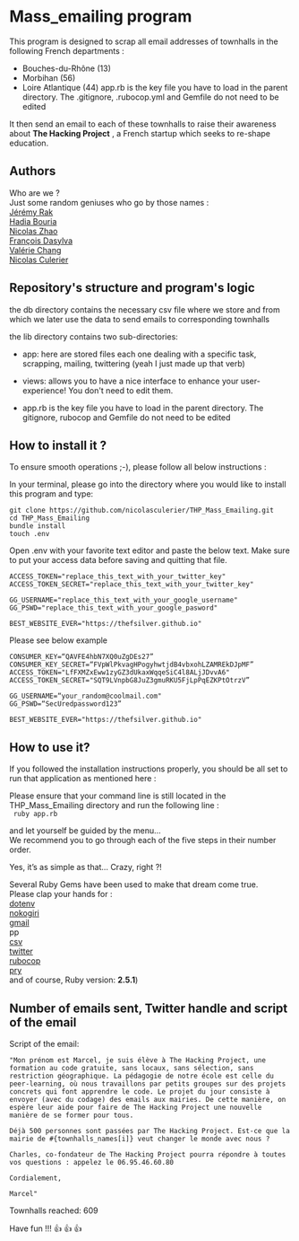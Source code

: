 # Mass_emailing program

This program is designed to scrap all email addresses of townhalls in the following French departments :
- Bouches-du-Rhône (13)
- Morbihan (56)
- Loire Atlantique (44)
app.rb is the key file you have to load in the parent directory. The .gitignore, .rubocop.yml and Gemfile do not need to be edited

It then send an email to each of these townhalls to raise their awareness about **The Hacking Project** , a French startup which seeks to re-shape education.

## Authors

Who are we ?<br> 
Just some random geniuses who go by those names :<br> 
<a href="https://github.com/skageraz">Jérémy Rak</a><br> 
<a href="https://github.com/Hadia22/">Hadia Bouria</a><br> 
<a href="https://github.com/Dyf-Tfh">Nicolas Zhao</a><br> 
<a href="https://github.com/TheFSilver">François Dasylva</a><br> 
<a href="https://github.com/bbpucca">Valérie Chang</a><br> 
<a href="https://github.com/nicolasculerier">Nicolas Culerier</a>

## Repository's structure and program's logic

the db directory contains the necessary csv file where we store and from which we later use the data to send emails to corresponding townhalls

the lib directory contains two sub-directories: 

- app: here are stored files each one dealing with a specific task, scrapping, mailing, twittering (yeah I just made up that verb)

- views: allows you to have a nice interface to enhance your user-experience! You don't need to edit them.
- app.rb is the key file you have to load in the parent directory. The gitignore, rubocop and Gemfile do not need to be edited

## How to install it ?

To ensure smooth operations ;-), please follow all below instructions :

In your terminal, please go into the directory where you would like to install this program and type:<br>
```
git clone https://github.com/nicolasculerier/THP_Mass_Emailing.git
cd THP_Mass_Emailing
bundle install
touch .env 
```
Open .env with your favorite text editor and paste the below text. Make sure to put your access data before saving and quitting that file.
```
ACCESS_TOKEN="replace_this_text_with_your_twitter_key"
ACCESS_TOKEN_SECRET="replace_this_text_with_your_twitter_key"

GG_USERNAME="replace_this_text_with_your_google_username"
GG_PSWD="replace_this_text_with_your_google_pasword"

BEST_WEBSITE_EVER="https://thefsilver.github.io"
```
Please see below example
```
CONSUMER_KEY=“QAVFE4hbN7XQ0uZgDEs27”
CONSUMER_KEY_SECRET=“FVpWlPkvagHPogyhwtjdB4vbxohLZAMREkDJpMF”
ACCESS_TOKEN="LfFXMZxEww1zyGZ3dUkaxWqqeSiC4l8ALjJDvvA6"
ACCESS_TOKEN_SECRET="SQT9LVnpbG8JuZ3gmuRKU5FjLpPqEZKPtOtrzV”

GG_USERNAME=“your_random@coolmail.com"
GG_PSWD=“SecUredpassword123”

BEST_WEBSITE_EVER="https://thefsilver.github.io" 
```

## How to use it?

If you followed the installation instructions properly, you should be all set to run that application as mentioned here :<br>

Please ensure that your command line is still located in the THP_Mass_Emailing directory and run the following line :<br>
``` ruby app.rb```

and let yourself be guided by the menu…<br>
We recommend you to go through each of the five steps in their number order.<br>

Yes, it’s as simple as that… Crazy, right ?!

Several Ruby Gems have been used to make that dream come true.<br>
Please clap your hands for :<br>
<a href="https://github.com/motdotla/dotenv">dotenv</a><br>
<a href="https://github.com/sparklemotion/nokogiri">nokogiri</a><br>
<a href="https://github.com/gmailgem/gmail">gmail</a><br>
pp<br>
<a href="https://github.com/ruby/csv">csv</a><br>
<a href="https://github.com/sferik/twitter">twitter</a><br>
<a href="https://github.com/rubocop-hq/rubocop">rubocop</a><br>
<a href="https://github.com/pry/pry">pry</a><br>
and of course, Ruby version: **2.5.1**)

## Number of emails sent, Twitter handle and script of the email

Script of the email: 
```
"Mon prénom est Marcel, je suis élève à The Hacking Project, une formation au code gratuite, sans locaux, sans sélection, sans restriction géographique. La pédagogie de notre école est celle du peer-learning, où nous travaillons par petits groupes sur des projets concrets qui font apprendre le code. Le projet du jour consiste à envoyer (avec du codage) des emails aux mairies. De cette manière, on espère leur aide pour faire de The Hacking Project une nouvelle manière de se former pour tous.

Déjà 500 personnes sont passées par The Hacking Project. Est-ce que la mairie de #{townhalls_names[i]} veut changer le monde avec nous ?

Charles, co-fondateur de The Hacking Project pourra répondre à toutes vos questions : appelez le 06.95.46.60.80

Cordialement,

Marcel"
```
Townhalls reached: 609

Have fun !!! :+1: :+1: :+1:
